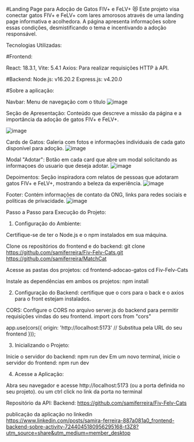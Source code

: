 #Landing Page para Adoção de Gatos FIV+ e FeLV+ 😻
Este projeto visa conectar gatos FIV+ e FeLV+ com lares amorosos através de uma landing page informativa e acolhedora. 
A página apresenta informações sobre essas condições, desmistificando o tema e incentivando a adoção responsável.

Tecnologias Utilizadas:

#Frontend:

React: 18.3.1,
Vite: 5.4.1
Axios: Para realizar requisições HTTP à API.

#Backend:
Node.js: v16.20.2
Express.js: v4.20.0

#Sobre a aplicação:

Navbar: Menu de navegação com o titulo
![image](https://github.com/user-attachments/assets/afd687eb-593b-4206-b1f6-2698e850ca43)


Seção de Apresentação: Conteúdo que descreve a missão da página e a importância da adoção de gatos FIV+ e FeLV+.

![image](https://github.com/user-attachments/assets/0434a4b2-74cb-4783-9582-5811bc153e36)



Cards de Gatos: Galeria com fotos e informações individuais de cada gato disponível para adoção.
![image](https://github.com/user-attachments/assets/009b9c9d-b650-47a7-aa3e-96e5c4afe49e)


Modal "Adotar": Botão em cada card que abre um modal solicitando as informaçoes do usuario que deseja adotar.
![image](https://github.com/user-attachments/assets/055bac65-c5da-4c3e-9897-06cd1ce25438)


Depoimentos: Seção inspiradora com relatos de pessoas que adotaram gatos FIV+ e FeLV+, mostrando a beleza da experiência.
![image](https://github.com/user-attachments/assets/4f6d336d-092a-4a8e-8cb4-d6863d9c9993)



Footer: Contém informações de contato da ONG, links para redes sociais e políticas de privacidade.
![image](https://github.com/user-attachments/assets/0b4dc267-58f1-48d7-a4e8-8b405ba28dbb)


Passo a Passo para Execução do Projeto:

1. Configuração do Ambiente:

Certifique-se de ter o Node.js e o npm instalados em sua máquina.

Clone os repositórios do frontend e do backend:
git clone https://github.com/samiferreira/Fiv-Felv-Cats.git
https://github.com/samiferreira/MatchCat

Acesse as pastas dos projetos:
cd frontend-adocao-gatos
cd Fiv-Felv-Cats

Instale as dependências em ambos os projetos:
npm install

2. Configuração do Backend:
certifique que o cors para o back 
e o axios para o front estejam instalados. 

CORS: Configure o CORS no arquivo server.js do backend para permitir requisições vindas do seu frontend.
import cors from "cors"

app.use(cors({
    origin: 'http://localhost:5173' // Substitua pela URL do seu frontend
}));

3. Inicializando o Projeto:

Inicie o servidor do backend:
npm run dev
Em um novo terminal, inicie o servidor do frontend:
npm run dev

4. Acesse a Aplicação:

Abra seu navegador e acesse http://localhost:5173 (ou a porta definida no seu projeto).
ou um ctrl click no link da porta no terminal

Repositório da API:
Backend: https://github.com/samiferreira/Fiv-Felv-Cats

publicação da aplicação no linkedin https://www.linkedin.com/posts/samira-ferreira-887a081a0_frontend-backend-sobre-activity-7244045180956295168-t3Z8?utm_source=share&utm_medium=member_desktop
